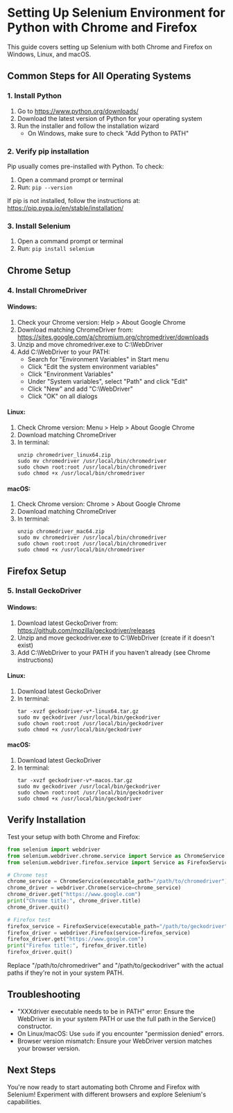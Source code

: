 # Setting Up Selenium Environment for Python with Chrome and Firefox

This guide covers setting up Selenium with both Chrome and Firefox on Windows, Linux, and macOS.

## Common Steps for All Operating Systems

### 1. Install Python

1. Go to https://www.python.org/downloads/
2. Download the latest version of Python for your operating system
3. Run the installer and follow the installation wizard
   - On Windows, make sure to check "Add Python to PATH"

### 2. Verify pip installation

Pip usually comes pre-installed with Python. To check:

1. Open a command prompt or terminal
2. Run: `pip --version`

If pip is not installed, follow the instructions at: https://pip.pypa.io/en/stable/installation/

### 3. Install Selenium

1. Open a command prompt or terminal
2. Run: `pip install selenium`

## Chrome Setup

### 4. Install ChromeDriver

#### Windows:

1. Check your Chrome version: Help > About Google Chrome
2. Download matching ChromeDriver from: https://sites.google.com/a/chromium.org/chromedriver/downloads
3. Unzip and move chromedriver.exe to C:\WebDriver
4. Add C:\WebDriver to your PATH:
   - Search for "Environment Variables" in Start menu
   - Click "Edit the system environment variables"
   - Click "Environment Variables"
   - Under "System variables", select "Path" and click "Edit"
   - Click "New" and add "C:\WebDriver"
   - Click "OK" on all dialogs

#### Linux:

1. Check Chrome version: Menu > Help > About Google Chrome
2. Download matching ChromeDriver
3. In terminal:
   ```
   unzip chromedriver_linux64.zip
   sudo mv chromedriver /usr/local/bin/chromedriver
   sudo chown root:root /usr/local/bin/chromedriver
   sudo chmod +x /usr/local/bin/chromedriver
   ```

#### macOS:

1. Check Chrome version: Chrome > About Google Chrome
2. Download matching ChromeDriver
3. In terminal:
   ```
   unzip chromedriver_mac64.zip
   sudo mv chromedriver /usr/local/bin/chromedriver
   sudo chown root:root /usr/local/bin/chromedriver
   sudo chmod +x /usr/local/bin/chromedriver
   ```

## Firefox Setup

### 5. Install GeckoDriver

#### Windows:

1. Download latest GeckoDriver from: https://github.com/mozilla/geckodriver/releases
2. Unzip and move geckodriver.exe to C:\WebDriver (create if it doesn't exist)
3. Add C:\WebDriver to your PATH if you haven't already (see Chrome instructions)

#### Linux:

1. Download latest GeckoDriver
2. In terminal:
   ```
   tar -xvzf geckodriver-v*-linux64.tar.gz
   sudo mv geckodriver /usr/local/bin/geckodriver
   sudo chown root:root /usr/local/bin/geckodriver
   sudo chmod +x /usr/local/bin/geckodriver
   ```

#### macOS:

1. Download latest GeckoDriver
2. In terminal:
   ```
   tar -xvzf geckodriver-v*-macos.tar.gz
   sudo mv geckodriver /usr/local/bin/geckodriver
   sudo chown root:root /usr/local/bin/geckodriver
   sudo chmod +x /usr/local/bin/geckodriver
   ```

## Verify Installation

Test your setup with both Chrome and Firefox:

```python
from selenium import webdriver
from selenium.webdriver.chrome.service import Service as ChromeService
from selenium.webdriver.firefox.service import Service as FirefoxService

# Chrome test
chrome_service = ChromeService(executable_path="/path/to/chromedriver")
chrome_driver = webdriver.Chrome(service=chrome_service)
chrome_driver.get("https://www.google.com")
print("Chrome title:", chrome_driver.title)
chrome_driver.quit()

# Firefox test
firefox_service = FirefoxService(executable_path="/path/to/geckodriver")
firefox_driver = webdriver.Firefox(service=firefox_service)
firefox_driver.get("https://www.google.com")
print("Firefox title:", firefox_driver.title)
firefox_driver.quit()
```

Replace "/path/to/chromedriver" and "/path/to/geckodriver" with the actual paths if they're not in your system PATH.

## Troubleshooting

- "XXXdriver executable needs to be in PATH" error: Ensure the WebDriver is in your system PATH or use the full path in the Service() constructor.
- On Linux/macOS: Use `sudo` if you encounter "permission denied" errors.
- Browser version mismatch: Ensure your WebDriver version matches your browser version.

## Next Steps

You're now ready to start automating both Chrome and Firefox with Selenium! Experiment with different browsers and explore Selenium's capabilities.
